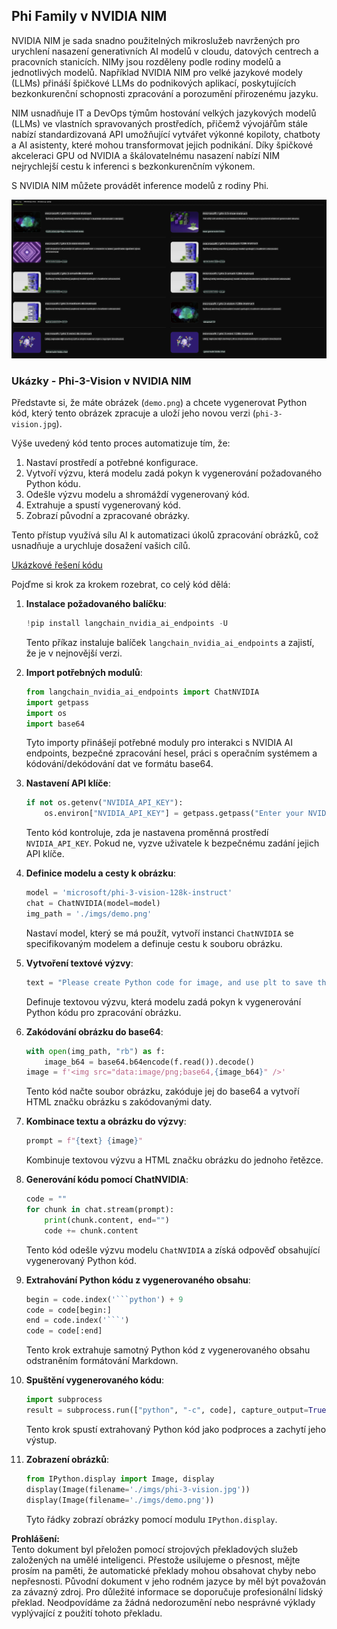 ## Phi Family v NVIDIA NIM

NVIDIA NIM je sada snadno použitelných mikroslužeb navržených pro urychlení nasazení generativních AI modelů v cloudu, datových centrech a pracovních stanicích. NIMy jsou rozděleny podle rodiny modelů a jednotlivých modelů. Například NVIDIA NIM pro velké jazykové modely (LLMs) přináší špičkové LLMs do podnikových aplikací, poskytujících bezkonkurenční schopnosti zpracování a porozumění přirozenému jazyku.

NIM usnadňuje IT a DevOps týmům hostování velkých jazykových modelů (LLMs) ve vlastních spravovaných prostředích, přičemž vývojářům stále nabízí standardizovaná API umožňující vytvářet výkonné kopiloty, chatboty a AI asistenty, které mohou transformovat jejich podnikání. Díky špičkové akceleraci GPU od NVIDIA a škálovatelnému nasazení nabízí NIM nejrychlejší cestu k inferenci s bezkonkurenčním výkonem.

S NVIDIA NIM můžete provádět inference modelů z rodiny Phi.

![nim](../../../../../translated_images/Phi-NIM.45af94d89220fbbbc85f8da0379150a29cc88c3dd8ec417b1d3b7237bbe1c58a.cs.png)

### **Ukázky - Phi-3-Vision v NVIDIA NIM**

Představte si, že máte obrázek (`demo.png`) a chcete vygenerovat Python kód, který tento obrázek zpracuje a uloží jeho novou verzi (`phi-3-vision.jpg`).

Výše uvedený kód tento proces automatizuje tím, že:

1. Nastaví prostředí a potřebné konfigurace.
2. Vytvoří výzvu, která modelu zadá pokyn k vygenerování požadovaného Python kódu.
3. Odešle výzvu modelu a shromáždí vygenerovaný kód.
4. Extrahuje a spustí vygenerovaný kód.
5. Zobrazí původní a zpracované obrázky.

Tento přístup využívá sílu AI k automatizaci úkolů zpracování obrázků, což usnadňuje a urychluje dosažení vašich cílů.

[Ukázkové řešení kódu](../../../../../code/06.E2E/E2E_Nvidia_NIM_Phi3_Vision.ipynb)

Pojďme si krok za krokem rozebrat, co celý kód dělá:

1. **Instalace požadovaného balíčku**:
    ```python
    !pip install langchain_nvidia_ai_endpoints -U
    ```
    Tento příkaz instaluje balíček `langchain_nvidia_ai_endpoints` a zajistí, že je v nejnovější verzi.

2. **Import potřebných modulů**:
    ```python
    from langchain_nvidia_ai_endpoints import ChatNVIDIA
    import getpass
    import os
    import base64
    ```
    Tyto importy přinášejí potřebné moduly pro interakci s NVIDIA AI endpoints, bezpečné zpracování hesel, práci s operačním systémem a kódování/dekódování dat ve formátu base64.

3. **Nastavení API klíče**:
    ```python
    if not os.getenv("NVIDIA_API_KEY"):
        os.environ["NVIDIA_API_KEY"] = getpass.getpass("Enter your NVIDIA API key: ")
    ```
    Tento kód kontroluje, zda je nastavena proměnná prostředí `NVIDIA_API_KEY`. Pokud ne, vyzve uživatele k bezpečnému zadání jejich API klíče.

4. **Definice modelu a cesty k obrázku**:
    ```python
    model = 'microsoft/phi-3-vision-128k-instruct'
    chat = ChatNVIDIA(model=model)
    img_path = './imgs/demo.png'
    ```
    Nastaví model, který se má použít, vytvoří instanci `ChatNVIDIA` se specifikovaným modelem a definuje cestu k souboru obrázku.

5. **Vytvoření textové výzvy**:
    ```python
    text = "Please create Python code for image, and use plt to save the new picture under imgs/ and name it phi-3-vision.jpg."
    ```
    Definuje textovou výzvu, která modelu zadá pokyn k vygenerování Python kódu pro zpracování obrázku.

6. **Zakódování obrázku do base64**:
    ```python
    with open(img_path, "rb") as f:
        image_b64 = base64.b64encode(f.read()).decode()
    image = f'<img src="data:image/png;base64,{image_b64}" />'
    ```
    Tento kód načte soubor obrázku, zakóduje jej do base64 a vytvoří HTML značku obrázku s zakódovanými daty.

7. **Kombinace textu a obrázku do výzvy**:
    ```python
    prompt = f"{text} {image}"
    ```
    Kombinuje textovou výzvu a HTML značku obrázku do jednoho řetězce.

8. **Generování kódu pomocí ChatNVIDIA**:
    ```python
    code = ""
    for chunk in chat.stream(prompt):
        print(chunk.content, end="")
        code += chunk.content
    ```
    Tento kód odešle výzvu modelu `ChatNVIDIA` a získá odpověď obsahující vygenerovaný Python kód.

9. **Extrahování Python kódu z vygenerovaného obsahu**:
    ```python
    begin = code.index('```python') + 9
    code = code[begin:]
    end = code.index('```')
    code = code[:end]
    ```
    Tento krok extrahuje samotný Python kód z vygenerovaného obsahu odstraněním formátování Markdown.

10. **Spuštění vygenerovaného kódu**:
    ```python
    import subprocess
    result = subprocess.run(["python", "-c", code], capture_output=True)
    ```
    Tento krok spustí extrahovaný Python kód jako podproces a zachytí jeho výstup.

11. **Zobrazení obrázků**:
    ```python
    from IPython.display import Image, display
    display(Image(filename='./imgs/phi-3-vision.jpg'))
    display(Image(filename='./imgs/demo.png'))
    ```
    Tyto řádky zobrazí obrázky pomocí modulu `IPython.display`.

**Prohlášení:**  
Tento dokument byl přeložen pomocí strojových překladových služeb založených na umělé inteligenci. Přestože usilujeme o přesnost, mějte prosím na paměti, že automatické překlady mohou obsahovat chyby nebo nepřesnosti. Původní dokument v jeho rodném jazyce by měl být považován za závazný zdroj. Pro důležité informace se doporučuje profesionální lidský překlad. Neodpovídáme za žádná nedorozumění nebo nesprávné výklady vyplývající z použití tohoto překladu.